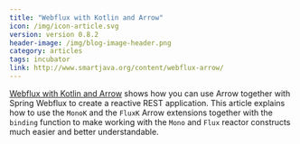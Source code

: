 ```yaml
---
title: "Webflux with Kotlin and Arrow"
icon: /img/icon-article.svg
version: version 0.8.2
header-image: /img/blog-image-header.png
category: articles
tags: incubator
link: http://www.smartjava.org/content/webflux-arrow/
---
```

[Webflux with Kotlin and Arrow](http://www.smartjava.org/content/webflux-arrow/) shows how you can use Arrow together with Spring Webflux to create a reactive REST application. This article explains how to use the `MonoK` and the `FluxK` Arrow extensions together with the `binding` function to make working with the `Mono` and `Flux` reactor constructs much easier and better understandable.
